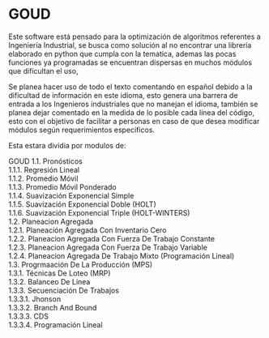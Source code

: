 # GOUD

Este software está pensado para la optimización de algoritmos referentes a Ingeniería Industrial, se busca como solución al no encontrar una librería elaborado en python que cumpla con la tematica, ademas las pocas funciones ya programadas se encuentran dispersas en muchos módulos que dificultan el uso,

Se planea hacer uso de todo el texto comentando en español debido a la dificultad de información en este idioma, esto genera una barrera de entrada a los Ingenieros industriales que no manejan el idioma, también se planea dejar comentado en la medida de lo posible cada línea del código, esto con el objetivo de facilitar a personas en caso de que desea modificar módulos según requerimientos específicos.

Esta estara dividia por modulos de:

GOUD
1.1. Pronósticos  
1.1.1. Regresión Lineal  
1.1.2. Promedio Móvil  
1.1.3. Promedio Móvil Ponderado  
1.1.4. Suavización Exponencial Simple  
1.1.5. Suavización Exponencial Doble (HOLT)  
1.1.6. Suavización Exponencial Triple (HOLT-WINTERS)   
1.2. Planeacion Agregada  
1.2.1. Planeación Agregada Con Inventario Cero  
1.2.2. Planeacion Agregada Con Fuerza De Trabajo Constante  
1.2.3. Planeacion Agregada Con Fuerza De Trabajo Variable  
1.2.4. Planeacion Agregada De Trabajo Mixto (Programación Lineal)  
1.3. Progrmaación De La Producción (MPS)  
1.3.1. Técnicas De Loteo (MRP)  
1.3.2. Balanceo De Línea  	
1.3.3. Secuenciación De Trabajos  
1.3.3.1. Jhonson  
1.3.3.2. Branch And Bound  
1.3.3.3. CDS  
1.3.3.4. Programación Lineal  
	
